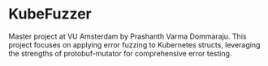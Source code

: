 # KubeFuzzer 
Master project at VU Amsterdam by Prashanth Varma Dommaraju.  This project focuses on applying error fuzzing to Kubernetes structs, leveraging the strengths of protobuf-mutator for comprehensive error testing.


